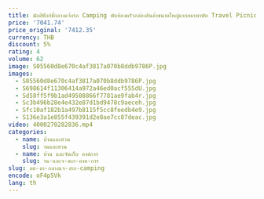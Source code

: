 ```yaml
---
title: มัลติฟังก์ชั่กลางแจ้งรถ Camping พับห้องครัวกล่องสินค้าขนาดใหญ่แบบพกพาพับ Travel Picnic Storage กล่อง
price: '7041.74'
price_original: '7412.35'
currency: THB
discount: 5%
rating: 4
volume: 62
image: S05560d8e670c4af3817a070b8ddb9786P.jpg
images:
  - S05560d8e670c4af3817a070b8ddb9786P.jpg
  - S698614f11306414a972a46ed0acf555dU.jpg
  - Sd58ff5f9b1ad49508866f7781ae9fab4r.jpg
  - Sc3b496b28e4e432e87d1bd9478c9aeceh.jpg
  - Sfc10af182b1a497b8115f5cc8feedb4e9.jpg
  - S136e3a1e855f439391d2e8ae7cc87deac.jpg
video: 4000270282836.mp4
categories:
  - name: บ้านและสวน
    slug: านและสวน
  - name: บ้าน และจัดเก็บ องค์การ
    slug: าน-และจ-ดเก-องค-การ
slug: ลต-งก-กลางแจ-งรถ-camping
encode: oF4p5Vk
lang: th
---
```

  